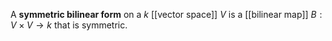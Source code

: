 A **symmetric bilinear form** on a $k$ [[vector space]] $V$ is a [[bilinear map]] $B: V \times V \to k$ that is symmetric.